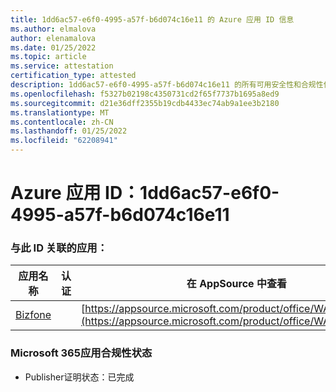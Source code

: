 ```yaml
---
title: 1dd6ac57-e6f0-4995-a57f-b6d074c16e11 的 Azure 应用 ID 信息
ms.author: elmalova
author: elenamalova
ms.date: 01/25/2022
ms.topic: article
ms.service: attestation
certification_type: attested
description: 1dd6ac57-e6f0-4995-a57f-b6d074c16e11 的所有可用安全性和合规性信息。
ms.openlocfilehash: f5327b02198c4350731cd2f65f7737b1695a8ed9
ms.sourcegitcommit: d21e36dff2355b19cdb4433ec74ab9a1ee3b2180
ms.translationtype: MT
ms.contentlocale: zh-CN
ms.lasthandoff: 01/25/2022
ms.locfileid: "62208941"
---
```

# <a name="azure-app-id-1dd6ac57-e6f0-4995-a57f-b6d074c16e11"></a>Azure 应用 ID：1dd6ac57-e6f0-4995-a57f-b6d074c16e11


### <a name="apps-associated-with-this-id"></a>与此 ID 关联的应用：
| **应用名称** | **认证** | **在 AppSource 中查看** |
|--------------|---------------|-----------------------|
| [Bizfone](https://docs.microsoft.com/microsoft-365-app-certification/forward/WA200000874) |  | [https://appsource.microsoft.com/product/office/WA200000874](https://appsource.microsoft.com/product/office/WA200000874) |

### <a name="microsoft-365-app-compliance-status"></a>Microsoft 365应用合规性状态
- Publisher证明状态：已完成
